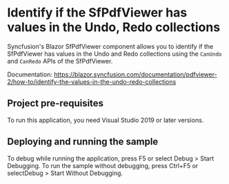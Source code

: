 # Identify if the SfPdfViewer has values in the Undo, Redo collections
Syncfusion's Blazor SfPdfViewer component allows you to identify if the SfPdfViewer has values in the Undo and Redo collections using the `CanUndo` and `CanRedo` APIs of the SfPdfViewer. 

Documentation: https://blazor.syncfusion.com/documentation/pdfviewer-2/how-to/identify-the-values-in-the-undo-redo-collections

## Project pre-requisites
To run this application, you need Visual Studio 2019 or later versions.

## Deploying and running the sample
To debug while running the application, press F5 or select Debug > Start Debugging. To run the sample without debugging, press Ctrl+F5 or selectDebug > Start Without Debugging.